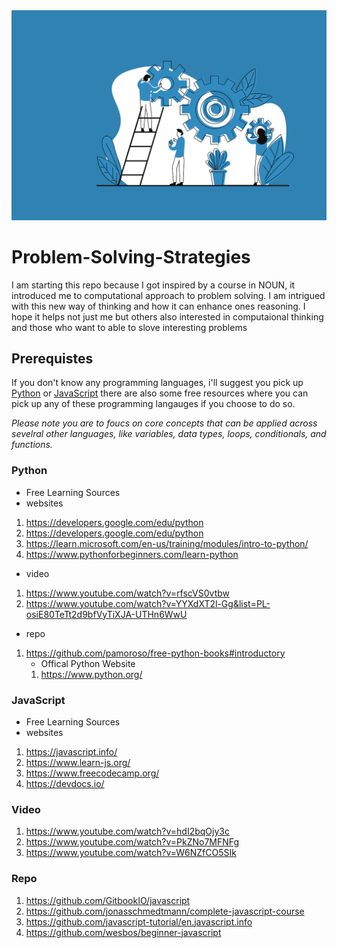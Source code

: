 <img src="Problem solving.png">

# Problem-Solving-Strategies


   I am starting this repo because I got inspired by a course in NOUN, it introduced me to computational approach to problem solving. I am intrigued with this new way of thinking and how it can enhance ones reasoning.
   I hope it helps not just me but others also interested in computaional thinking and those who want to able to slove 
   interesting problems
 

## Prerequistes
If you don't know any programming languages, i'll suggest you pick up [Python](href="https://en.wikipedia.org/wiki/Python_(programming_language)") or [JavaScript](href="https://en.wikipedia.org/wiki/JavaScript") there are also some free resources where you can pick up any of these programming langauges if you choose to do so. 

*Please note you are to foucs on core concepts that can be applied across sevelral other languages, like variables, data types, loops, conditionals, and functions.*

### Python
- Free Learning Sources
 - websites
1. https://developers.google.com/edu/python
2. https://developers.google.com/edu/python
3. https://learn.microsoft.com/en-us/training/modules/intro-to-python/
4. https://www.pythonforbeginners.com/learn-python
  - video
1. https://www.youtube.com/watch?v=rfscVS0vtbw 
2. https://www.youtube.com/watch?v=YYXdXT2l-Gg&list=PL-osiE80TeTt2d9bfVyTiXJA-UTHn6WwU

  - repo
1. https://github.com/pamoroso/free-python-books#introductory
   - Offical Python Website
    1. https://www.python.org/
### JavaScript
- Free Learning Sources
 - websites
1. https://javascript.info/
2. https://www.learn-js.org/
3. https://www.freecodecamp.org/
4. https://devdocs.io/

### Video
1. https://www.youtube.com/watch?v=hdI2bqOjy3c
2. https://www.youtube.com/watch?v=PkZNo7MFNFg
3. https://www.youtube.com/watch?v=W6NZfCO5SIk

### Repo
1. https://github.com/GitbookIO/javascript
2. https://github.com/jonasschmedtmann/complete-javascript-course
3. https://github.com/javascript-tutorial/en.javascript.info
4. https://github.com/wesbos/beginner-javascript
